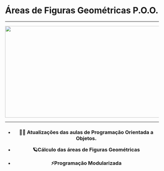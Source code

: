 # Áreas de Figuras Geométricas P.O.O.


--------------------------------------------------------

<div align= center> <img height = 300 width = 600 src= "https://user-images.githubusercontent.com/124710256/229256848-f402f5cd-8b6f-4676-a524-72befaeed7ab.jpg"/> </div>


--------------------------------------------------------

<h3 align = center>

- 👩‍💻 Atualizações das aulas de Programação Orientada a Objetos.

- 🪐Cálculo das áreas de Figuras Geométricas

- ⚡Programação Modularizada

</h3>
